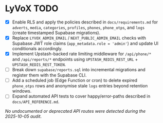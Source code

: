 # LyVoX TODO

- [x] Enable RLS and apply the policies described in `docs/requirements.md` for `adverts`, `media`, `categories`, `profiles`, `phones`, `phone_otps`, and `logs` (create timestamped Supabase migrations).
- [x] Replace `LYVOX_ADMIN_EMAIL` / `NEXT_PUBLIC_ADMIN_EMAIL` checks with Supabase JWT role claims (`app_metadata.role = 'admin'`) and update UI conditionals accordingly.
- [x] Implement Upstash-backed rate limiting middleware for `/api/phone/*` and `/api/reports/*` endpoints using `UPSTASH_REDIS_REST_URL` + `UPSTASH_REDIS_REST_TOKEN`.
- [ ] Break down `supabase/reports.sql` into incremental migrations and register them with the Supabase CLI.
- [ ] Add a scheduled job (Edge Function or cron) to delete expired `phone_otps` rows and anonymise stale `logs` entries beyond retention windows.
- [ ] Expand automated API tests to cover happy/error-paths described in `docs/API_REFERENCE.md`.

_No undocumented or deprecated API routes were detected during the 2025-10-05 audit._
